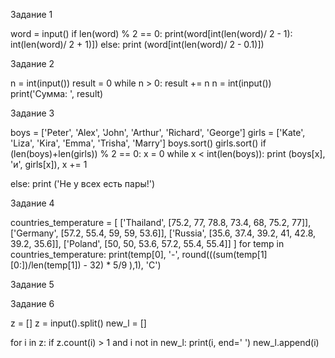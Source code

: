 Задание 1

word = input()
if len(word) % 2 == 0:
  print(word[int(len(word)/ 2 - 1): int(len(word)/ 2 + 1)])
else:
  print (word[int(len(word)/ 2 - 0.1)])
  
Задание 2
  
n = int(input())
result = 0
while n > 0:
    result += n
    n = int(input())  
print('Сумма: ', result)

Задание 3

boys = ['Peter', 'Alex', 'John', 'Arthur', 'Richard', 'George']
girls = ['Kate', 'Liza', 'Kira', 'Emma', 'Trisha', 'Marry']
boys.sort()
girls.sort() 
if (len(boys)+len(girls)) % 2 == 0:
   x = 0
   while x < int(len(boys)):
     print (boys[x], 'и', girls[x]),
     x += 1
     
else: 
    print ('Не у всех есть пары!')
    
Задание 4

countries_temperature = [
['Thailand', [75.2, 77, 78.8, 73.4, 68, 75.2, 77]],
['Germany', [57.2, 55.4, 59, 59, 53.6]],
['Russia', [35.6, 37.4, 39.2, 41, 42.8, 39.2, 35.6]],
['Poland', [50, 50, 53.6, 57.2, 55.4, 55.4]]
]
for temp in countries_temperature:
  print(temp[0], '-', round(((sum(temp[1][0:])/len(temp[1]) - 32) * 5/9 ),1), 'C')
  
Задание 5



Задание 6

z = []
z = input().split()
new_l = []
 
for i in z:
  if z.count(i) > 1 and i not in new_l:
    print(i, end=' ')
    new_l.append(i)
